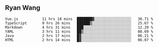 ## Ryan Wang

<!--START_SECTION:waka-->

```text
Vue.js           11 hrs 18 mins  ███████▓░░░░░░░░░░░░░░░░░   30.71 %
TypeScript       9 hrs 26 mins   ██████▒░░░░░░░░░░░░░░░░░░   25.67 %
Markdown         4 hrs 31 mins   ███░░░░░░░░░░░░░░░░░░░░░░   12.29 %
YAML             3 hrs 11 mins   ██▒░░░░░░░░░░░░░░░░░░░░░░   08.69 %
Java             2 hrs 17 mins   █▓░░░░░░░░░░░░░░░░░░░░░░░   06.21 %
HTML             2 hrs 14 mins   █▓░░░░░░░░░░░░░░░░░░░░░░░   06.07 %
```

<!--END_SECTION:waka-->
